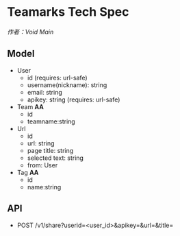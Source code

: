 # Teamarks Tech Spec
*作者：Void Main*

## Model
- User
	- id  (requires: url-safe)
	- username(nickname): string
	- email: string
	- apikey: string (requires: url-safe)
- Team __AA__
	- id
	- teamname:string
- Url
	- id
	- url: string
	- page title: string
	- selected text: string
	- from: User
- Tag __AA__
	- id
	- name:string
## API
- POST /v1/share?userid=<user_id>&apikey=<apikey>&url=<url>&title=<title>&text=<text>
	- Return: {"success"} or {"error"}
	- Parameters: title and text are optional

- GET /v1/list?after=date_time
	- [{"user_id": "10001", "links":[{"url": "http://www.baidu.com", "page_title" : "百度"}, {"url": "http://www.google.com", "page_title" : "Google"}]}, …]
- GET /v1/user?id=XXXX
	- {"user_id": "10001", "nick_name": "gof", "email"":"gof@gmail.com"}

## Backend
- Rails
	- for api
	- email daemon

## UI & Frontend
- Chrome Plugin
- Mac Notificaiton Center __AA__
